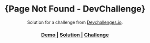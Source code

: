 <h1 align="center">{Page Not Found - DevChallenge}</h1>

<div align="center">
   Solution for a challenge from  <a href="http://devchallenges.io" target="_blank">Devchallenges.io</a>.
</div>

<div align="center">
  <h3>
    <a href="https://lucasmelosilva.github.io/page-404-devchallenges/">
      Demo
    </a>
    <span> | </span>
    <a href="https://github.com/lucasmelosilva/page-404-devchallenges">
      Solution
    </a>
    <span> | </span>
    <a href="https://devchallenges.io/challenges/wBunSb7FPrIepJZAg0sY">
      Challenge
    </a>
  </h3>
</div>
